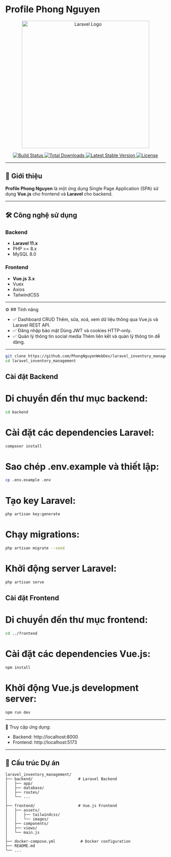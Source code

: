 # Profile Phong Nguyen

<p align="center">
  <a href="https://laravel.com" target="_blank">
    <img src="https://raw.githubusercontent.com/laravel/art/master/logo-lockup/5%20SVG/2%20CMYK/1%20Full%20Color/laravel-logolockup-cmyk-red.svg" width="400" alt="Laravel Logo">
  </a>
</p>

<p align="center">
  <a href="https://github.com/PhongNguyenWebDev/laravel_inventory_management/actions">
    <img src="https://img.shields.io/github/workflow/status/PhongNguyenWebDev/laravel_inventory_management/tests" alt="Build Status">
  </a>
  <a href="https://packagist.org/packages/laravel/framework">
    <img src="https://img.shields.io/packagist/dt/laravel/framework" alt="Total Downloads">
  </a>
  <a href="https://packagist.org/packages/laravel/framework">
    <img src="https://img.shields.io/packagist/v/laravel/framework" alt="Latest Stable Version">
  </a>
  <a href="https://packagist.org/packages/laravel/framework">
    <img src="https://img.shields.io/packagist/l/laravel/framework" alt="License">
  </a>
</p>

---

## 🚀 Giới thiệu

**Profile Phong Nguyen** là một ứng dụng Single Page Application (SPA) sử dụng **Vue.js** cho frontend và **Laravel** cho backend.

---

## 🛠️ Công nghệ sử dụng

### Backend
- **Laravel 11.x**  
- PHP >= 8.x  
- MySQL 8.0

### Frontend
- **Vue.js 3.x**  
- Vuex  
- Axios  
- TailwindCSS  

---
⚙️ ## Tính năng
- ✅ Dashboard CRUD
Thêm, sửa, xoá, xem dữ liệu thông qua Vue.js và Laravel REST API.
- ✅ Đăng nhập bảo mật
Dùng JWT và cookies HTTP-only.
- ✅ Quản lý thông tin social media
Thêm liên kết và quản lý thông tin dễ dàng.

---
```bash
git clone https://github.com/PhongNguyenWebDev/laravel_inventory_management.git
cd laravel_inventory_management
```
## Cài đặt Backend
# Di chuyển đến thư mục backend:
```bash
cd backend
```
# Cài đặt các dependencies Laravel:
```bash
composer install
```
# Sao chép .env.example và thiết lập:
```bash
cp .env.example .env
```
# Tạo key Laravel:
```bash
php artisan key:generate
```
# Chạy migrations:
```bash
php artisan migrate --seed
```
# Khởi động server Laravel:
```bash
php artisan serve
```
## Cài đặt Frontend
# Di chuyển đến thư mục frontend:
```bash
cd ../frontend
```
# Cài đặt các dependencies Vue.js:
```bash
npm install
```
# Khởi động Vue.js development server:
```bash
npm run dev
```
---
🔗 Truy cập ứng dụng:
- Backend: http://localhost:8000
- Frontend: http://localhost:5173

---

## 📂 Cấu trúc Dự án

```plaintext
laravel_inventory_management/
├── backend/                    # Laravel Backend
│   ├── app/
│   ├── database/
│   ├── routes/
│   └── ...
│
├── frontend/                   # Vue.js Frontend
│   ├── assets/
│   │   ├── tailwindcss/
│   │   └── images/
│   ├── components/
│   ├── views/
│   └── main.js
│
├── docker-compose.yml           # Docker configuration
├── README.md
└── ...
```
